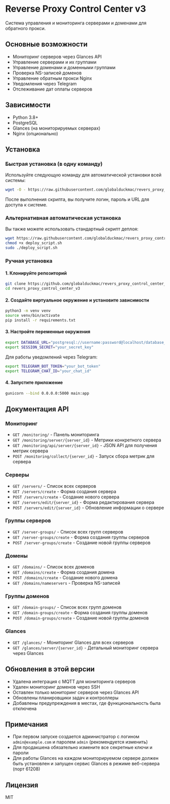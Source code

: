 # Reverse Proxy Control Center v3

Система управления и мониторинга серверами и доменами для обратного прокси.

## Основные возможности

- Мониторинг серверов через Glances API
- Управление серверами и их группами
- Управление доменами и доменными группами
- Проверка NS-записей доменов
- Управление обратным прокси Nginx
- Уведомления через Telegram
- Отслеживание дат оплаты серверов

## Зависимости

- Python 3.8+
- PostgreSQL
- Glances (на мониторируемых серверах)
- Nginx (опционально)

## Установка

### Быстрая установка (в одну команду)

Используйте следующую команду для автоматической установки всей системы:

```bash
wget -O - https://raw.githubusercontent.com/globalduckmac/revers_proxy_control_center_v3/main/quick_install.sh | sudo bash
```

После выполнения скрипта, вы получите логин, пароль и URL для доступа к системе.

### Альтернативная автоматическая установка

Вы также можете использовать стандартный скрипт деплоя:

```bash
wget https://raw.githubusercontent.com/globalduckmac/revers_proxy_control_center_v3/main/deploy_script.sh
chmod +x deploy_script.sh
sudo ./deploy_script.sh
```

### Ручная установка

#### 1. Клонируйте репозиторий

```bash
git clone https://github.com/globalduckmac/revers_proxy_control_center_v3.git
cd revers_proxy_control_center_v3
```

#### 2. Создайте виртуальное окружение и установите зависимости

```bash
python3 -m venv venv
source venv/bin/activate
pip install -r requirements.txt
```

#### 3. Настройте переменные окружения

```bash
export DATABASE_URL="postgresql://username:password@localhost/database_name"
export SESSION_SECRET="your_secret_key"
```

Для работы уведомлений через Telegram:
```bash
export TELEGRAM_BOT_TOKEN="your_bot_token"
export TELEGRAM_CHAT_ID="your_chat_id"
```

#### 4. Запустите приложение

```bash
gunicorn --bind 0.0.0.0:5000 main:app
```

## Документация API

### Мониторинг

- `GET /monitoring/` - Панель мониторинга
- `GET /monitoring/server/{server_id}` - Метрики конкретного сервера
- `GET /monitoring/api/server/{server_id}` - JSON API для получения метрик сервера
- `POST /monitoring/collect/{server_id}` - Запуск сбора метрик для сервера

### Серверы

- `GET /servers/` - Список всех серверов
- `GET /servers/create` - Форма создания сервера
- `POST /servers/create` - Создание нового сервера
- `GET /servers/edit/{server_id}` - Форма редактирования сервера
- `POST /servers/edit/{server_id}` - Обновление информации о сервере

### Группы серверов

- `GET /server-groups/` - Список всех групп серверов
- `GET /server-groups/create` - Форма создания группы серверов
- `POST /server-groups/create` - Создание новой группы серверов

### Домены

- `GET /domains/` - Список всех доменов
- `GET /domains/create` - Форма создания домена
- `POST /domains/create` - Создание нового домена
- `GET /domains/nameservers` - Проверка NS-записей

### Группы доменов

- `GET /domain-groups/` - Список всех групп доменов
- `GET /domain-groups/create` - Форма создания группы доменов
- `POST /domain-groups/create` - Создание новой группы доменов

### Glances

- `GET /glances/` - Мониторинг Glances для всех серверов
- `GET /glances/server/{server_id}` - Детальный мониторинг сервера через Glances

## Обновления в этой версии

- Удалена интеграция с MQTT для мониторинга серверов
- Удален мониторинг доменов через SSH
- Оставлен только мониторинг серверов через Glances API
- Обновлены планировщики задач и контроллеры
- Добавлены предупреждения в местах, где функциональность была отключена

## Примечания

- При первом запуске создается администратор с логином `admin@example.com` и паролем `admin` (рекомендуется изменить)
- Для продакшена обязательно измените все секретные ключи и пароли
- Для работы Glances на каждом мониторируемом сервере должен быть установлен и запущен сервис Glances в режиме веб-сервера (порт 61208)

## Лицензия

MIT